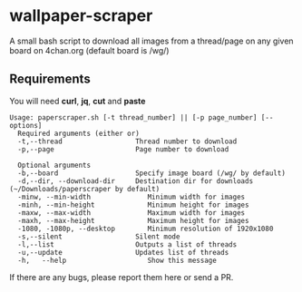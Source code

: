 # wallpaper-scraper

A small bash script to download all images from a thread/page
on any given board on 4chan.org (default board is /wg/)

## Requirements

You will need
**curl**, **jq**, **cut** and **paste**

```man
Usage: paperscraper.sh [-t thread_number] || [-p page_number] [--options]
  Required arguments (either or)
  -t,--thread                  Thread number to download
  -p,--page                    Page number to download

  Optional arguments
  -b,--board                   Specify image board (/wg/ by default)
  -d,--dir, --download-dir     Destination dir for downloads (~/Downloads/paperscraper by default)
  -minw, --min-width              Minimum width for images
  -minh, --min-height             Minimum height for images
  -maxw, --max-width              Maximum width for images
  -maxh, --max-height             Maximum height for images
  -1080, -1080p, --desktop        Minimum resolution of 1920x1080
  -s,--silent                  Silent mode
  -l,--list                    Outputs a list of threads
  -u,--update                  Updates list of threads
  -h,   --help                    Show this message
```

If there are any bugs, please report them here or send a PR.
